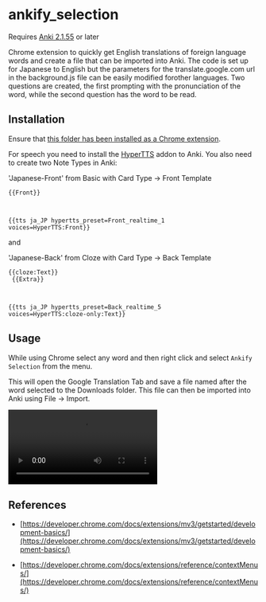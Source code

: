 # ankify_selection

Requires [Anki 2.1.55](https://apps.ankiweb.net/) or later

Chrome extension to quickly get English translations of foreign language words and create a file that can be imported into Anki. The code is set up for Japanese to English but the parameters for the translate.google.com url in the background.js file can be easily modified forother languages. Two questions are created, the first prompting with the pronunciation of the word, while the second question has the word to be read. 

## Installation
Ensure that [this folder has been installed as a Chrome extension](https://developer.chrome.com/docs/extensions/mv3/getstarted/development-basics/#load-unpacked).

For speech you need to install the [HyperTTS](https://ankiweb.net/shared/info/111623432) addon to Anki. You also need to create two Note Types in Anki:

'Japanese-Front' from Basic with Card Type -> Front Template

<code>{{Front}}

{{tts ja_JP hypertts_preset=Front_realtime_1 voices=HyperTTS:Front}}</code>

and 

'Japanese-Back' from Cloze with Card Type -> Back Template

<code>{{cloze:Text}}<br>
{{Extra}}

{{tts ja_JP hypertts_preset=Back_realtime_5 voices=HyperTTS:cloze-only:Text}}</code>

## Usage
While using Chrome select any word and then right click and select `Ankify Selection` from the menu. 

This will open the Google Translation Tab and save a file named after the word selected to the Downloads folder. This file can then be imported into Anki using File -> Import.

<video src="https://github.com/JamesSullivan/ankify_selection/usage.mov" controls="controls" style="max-width: 730px;"></video>

## References
- [https://developer.chrome.com/docs/extensions/mv3/getstarted/development-basics/](https://developer.chrome.com/docs/extensions/mv3/getstarted/development-basics/)

- [https://developer.chrome.com/docs/extensions/reference/contextMenus/](https://developer.chrome.com/docs/extensions/reference/contextMenus/)
